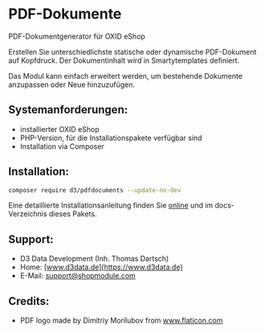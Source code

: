 # PDF-Dokumente

PDF-Dokumentgenerator für OXID eShop

Erstellen Sie unterschiedlichste statische oder dynamische PDF-Dokument auf Kopfdruck. Der Dokumentinhalt wird in Smartytemplates definiert.

Das Modul kann einfach erweitert werden, um bestehende Dokumente anzupassen oder Neue hinzuzufügen. 

## Systemanforderungen:

- installierter OXID eShop
- PHP-Version, für die Installationspakete verfügbar sind
- Installation via Composer

## Installation:

```bash
composer require d3/pdfdocuments --update-no-dev
```

Eine detaillierte Installationsanleitung finden Sie [online](https://docs.oxidmodule.com/PDF-Dokumente/) und im docs-Verzeichnis dieses Pakets.
  
## Support:

- D3 Data Development (Inh. Thomas Dartsch)
- Home: [www.d3data.de](https://www.d3data.de)
- E-Mail: support@shopmodule.com

## Credits:

- PDF logo made by Dimitriy Morilubov from www.flaticon.com